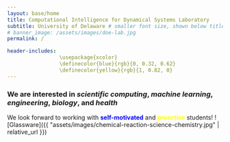 ```yaml
---
layout: base/home
title: Computational Intelligence for Dynamical Systems Laboratory
subtitle: University of Delaware # smaller font size, shown below title+title2
# banner_image: /assets/images/doe-lab.jpg
permalink: /

header-includes: 
                 \usepackage{xcolor}
                 \definecolor{blue}{rgb}{0, 0.32, 0.62}
                 \definecolor{yellow}{rgb}{1, 0.82, 0}
---
```




### We are interested in *scientific computing*, *machine learning*, *engineering*, *biology*, and *health*

We look forward to working with <span style="color:blue">**self-motivated**</span> and <span style="color:yellow">**proactive**</span> students!
![Glassware]({{ "assets/images/chemical-reaction-science-chemistry.jpg" | relative_url }})

